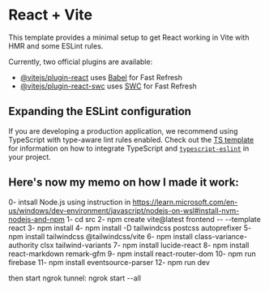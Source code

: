# React + Vite

This template provides a minimal setup to get React working in Vite with HMR and some ESLint rules.

Currently, two official plugins are available:

- [@vitejs/plugin-react](https://github.com/vitejs/vite-plugin-react/blob/main/packages/plugin-react) uses [Babel](https://babeljs.io/) for Fast Refresh
- [@vitejs/plugin-react-swc](https://github.com/vitejs/vite-plugin-react/blob/main/packages/plugin-react-swc) uses [SWC](https://swc.rs/) for Fast Refresh

## Expanding the ESLint configuration

If you are developing a production application, we recommend using TypeScript with type-aware lint rules enabled. Check out the [TS template](https://github.com/vitejs/vite/tree/main/packages/create-vite/template-react-ts) for information on how to integrate TypeScript and [`typescript-eslint`](https://typescript-eslint.io) in your project.


## Here's now my memo on how I made it work:
0- intsall Node.js using instruction in https://learn.microsoft.com/en-us/windows/dev-environment/javascript/nodejs-on-wsl#install-nvm-nodejs-and-npm
1- cd src
2- npm create vite@latest frontend -- --template react
3- npm install
4- npm install -D tailwindcss postcss autoprefixer
5- npm install tailwindcss @tailwindcss/vite
6- npm install class-variance-authority clsx tailwind-variants
7- npm install lucide-react
8- npm install react-markdown remark-gfm
9- npm install react-router-dom
10- npm run firebase
11- npm install eventsource-parser
12- npm run dev

then start ngrok tunnel: ngrok start --all